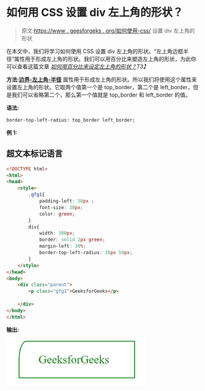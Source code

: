 # 如何用 CSS 设置 div 左上角的形状？

> 原文:[https://www . geesforgeks . org/如何使用-css/](https://www.geeksforgeeks.org/how-to-set-the-shape-of-top-left-corner-of-div-using-css/) 设置 div 左上角的形状

在本文中，我们将学习如何使用 CSS 设置 div 左上角的形状。“左上角边框半径”属性用于形成左上角的形状。我们可以用百分比来塑造左上角的形状，为此你可以查看这篇文章 *[如何用百分比来设定左上角的形状？](https://www.geeksforgeeks.org/how-to-set-the-shape-of-the-top-left-corner-in-percentage/)T3】*

**方法:**[**边界-左上角-半径**](https://www.geeksforgeeks.org/css-border-top-left-radius-property/) 属性用于形成左上角的形状。所以我们将使用这个属性来设置左上角的形状。它取两个值第一个是 top_border，第二个是 left_border，但是我们可以省略第二个，那么第一个值就是 top_border 和 left_border 的值。

**语法:**

```html
border-top-left-radius: top_border left_border;
```

**例 1:**

## 超文本标记语言

```html
<!DOCTYPE html>
<html>
<head>
    <style>
        .gfg1{
            padding-left: 50px ;
            font-size: 30px;
            color: green;
        }
        div{
            width: 300px;
            border: solid 2px green;
            margin-left: 30%;
            border-top-left-radius: 20px 50px;
        }
    </style>
</head>
<body>
    <div class="parent">
        <p class="gfg1">GeeksforGeeks</p>

    </div>
</body>
</html>
```

**输出:**

![](img/05c9845ae78b877972d038c8eeaf2284.png)